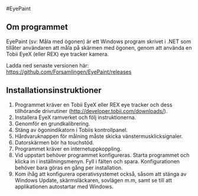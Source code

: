 #EyePaint
## Om programmet
EyePaint (sv: Måla med ögonen) är ett Windows program skrivet i .NET som tillåter användaren att måla på skärmen med ögonen, genom att använda en Tobii EyeX (eller REX) eye tracker kamera.

Ladda ned senaste versionen här: https://github.com/Forsamlingen/EyePaint/releases

## Installationsinstruktioner
1. Programmet kräver en Tobii EyeX eller REX eye tracker och dess tillhörande drivrutiner (http://developer.tobii.com/downloads/).
  1. Installera EyeX ramverket och följ instruktionerna.
  2. Genomför en grundkalibrering.
  3. Stäng av ögonindikatorn i Tobiis kontrollpanel.
2. Hårdvaruknappen för målning måste skicka vänstermusklicksignaler.
3. Datorskärmen bör ha touchstöd.
4. Programmet kräver en internetuppkoppling.
5. Vid uppstart behöver programmet konfigureras. Starta programmet och klicka in i inställningsmenyn. Fyll i fälten och spara. Konfigurationen behöver bara göras en gång per installation.
6. Kom ihåg att konfigurera operativsystemet också, såsom att stänga av Windows Update, skärmsläckaren, sovlägen m.m, samt se till att applikationen autostartar med Windows.

